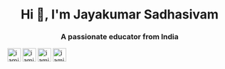 <h1 align="center">Hi 👋, I'm Jayakumar Sadhasivam</h1>
<h3 align="center">A passionate educator from India</h3>

<a href="https://twitter.com/iamjayakumars" target="_blank"><img align="center" src="https://cdn.jsdelivr.net/npm/simple-icons@3.0.1/icons/twitter.svg" alt="iamjayakumars" height="30" width="30" /></a>
<a href="https://linkedin.com/in/iamjayakumars" target="_blank"><img align="center" src="https://cdn.jsdelivr.net/npm/simple-icons@3.0.1/icons/linkedin.svg" alt="iamjayakumars" height="30" width="30" /></a>
<a href="https://fb.com/iamjayakumars" target="_blank"><img align="center" src="https://cdn.jsdelivr.net/npm/simple-icons@3.0.1/icons/facebook.svg" alt="iamjayakumars" height="30" width="30" /></a>
<a href="https://instagram.com/iamjayakumars" target="_blank"><img align="center" src="https://cdn.jsdelivr.net/npm/simple-icons@3.0.1/icons/instagram.svg" alt="iamjayakumars" height="30" width="30" /></a>
</p>
